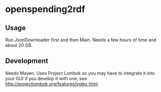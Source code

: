 openspending2rdf
================

Usage
-----
Run JsonDownloader first and then Main. Needs a few hours of time and about 20 GB.


Development
-----------
Needs Maven.
Uses Project Lombok so you may have to integrate it into your GUI if you develop it with one, see http://projectlombok.org/features/index.html.
